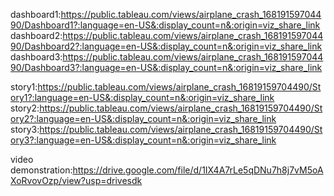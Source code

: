 dashboard1:https://public.tableau.com/views/airplane_crash_16819159704490/Dashboard1?:language=en-US&:display_count=n&:origin=viz_share_link
dashboard2:https://public.tableau.com/views/airplane_crash_16819159704490/Dashboard2?:language=en-US&:display_count=n&:origin=viz_share_link
dashboard3:https://public.tableau.com/views/airplane_crash_16819159704490/Dashboard3?:language=en-US&:display_count=n&:origin=viz_share_link

story1:https://public.tableau.com/views/airplane_crash_16819159704490/Story1?:language=en-US&:display_count=n&:origin=viz_share_link
story2:https://public.tableau.com/views/airplane_crash_16819159704490/Story2?:language=en-US&:display_count=n&:origin=viz_share_link
story3:https://public.tableau.com/views/airplane_crash_16819159704490/Story3?:language=en-US&:display_count=n&:origin=viz_share_link

video demonstration:https://drive.google.com/file/d/1IX4A7rLe5qDNu7h8j7vM5oAXoRvovOzp/view?usp=drivesdk
